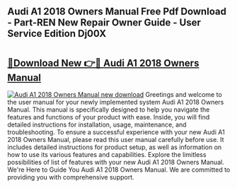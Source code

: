 ## Audi A1 2018 Owners Manual Free Pdf Download - Part-REN New Repair Owner Guide - User Service Edition Dj00X

# <h2><a href="http://cf15295.oget.top/?id=Audi+A1+2018+Owners+Manual">🔗Download New 👉🔴 Audi A1 2018 Owners Manual</a></h2>

[![Audi A1 2018 Owners Manual new download](https://i.imgur.com/5g1atiW.png)](http://cf15295.oget.top/?id=Audi+A1+2018+Owners+Manual)
Greetings and welcome to the user manual for your newly implemented system Audi A1 2018 Owners Manual. This manual is specifically designed to help you navigate the features and functions of your product with ease. Inside, you will find detailed instructions for installation, usage, maintenance, and troubleshooting. To ensure a successful experience with your new Audi A1 2018 Owners Manual, please read this user manual carefully before use. It includes detailed instructions for product setup, as well as information on how to use its various features and capabilities. Explore the limitless possibilities of list of features with your new Audi A1 2018 Owners Manual. We're Here to Guide You Audi A1 2018 Owners Manual. We are committed to providing you with comprehensive support.
